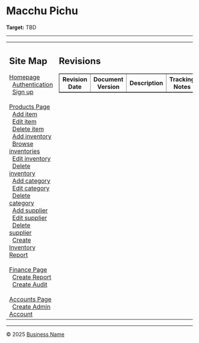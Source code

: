 # Macchu Pichu  
**Target:** TBD  

---

<table>
  <tr>
    <td valign="top" style="width: 35%;">
      <h2>Site Map</h2>
      <a href="#">Homepage</a><br>
      &nbsp;&nbsp;<a href="#">Authentication</a><br>
      &nbsp;&nbsp;<a href="#">Sign up</a><br><br>
      <a href="#">Products Page</a><br>
      &nbsp;&nbsp;<a href="#">Add item</a><br>
      &nbsp;&nbsp;<a href="#">Edit item</a><br>
      &nbsp;&nbsp;<a href="#">Delete item</a><br>
      &nbsp;&nbsp;<a href="#">Add inventory</a><br>
      &nbsp;&nbsp;<a href="#">Browse inventories</a><br>
      &nbsp;&nbsp;<a href="#">Edit inventory</a><br>
      &nbsp;&nbsp;<a href="#">Delete inventory</a><br>
      &nbsp;&nbsp;<a href="#">Add category</a><br>
      &nbsp;&nbsp;<a href="#">Edit category</a><br>
      &nbsp;&nbsp;<a href="#">Delete category</a><br>
      &nbsp;&nbsp;<a href="#">Add supplier</a><br>
      &nbsp;&nbsp;<a href="#">Edit supplier</a><br>
      &nbsp;&nbsp;<a href="#">Delete supplier</a><br>
      &nbsp;&nbsp;<a href="#">Create Inventory Report</a><br><br>
      <a href="#">Finance Page</a><br>
      &nbsp;&nbsp;<a href="#">Create Report</a><br>
      &nbsp;&nbsp;<a href="#">Create Audit</a><br><br>
      <a href="#">Accounts Page</a><br>
      &nbsp;&nbsp;<a href="#">Create Admin Account</a><br>
    </td>
    <td valign="top" style="width: 65%;">
      <h2>Revisions</h2>
      <table border="1" cellspacing="0" cellpadding="5">
        <tr>
          <th style="width: 30%;">Revision Date</th>
          <th>Document Version</th>
          <th>Description</th>
          <th>Tracking Notes</th>
          <th>Approved By</th>
        </tr>
      </table>
    </td>
  </tr>
</table>

---

© 2025 [Business Name](#)
